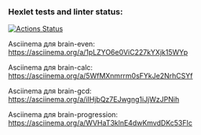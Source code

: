 ### Hexlet tests and linter status:
[![Actions Status](https://github.com/mipeqq/python-project-49/actions/workflows/hexlet-check.yml/badge.svg)](https://github.com/mipeqq/python-project-49/actions)

Asciinema для brain-even: https://asciinema.org/a/1pLZYO6e0ViC227kYXjk15WYp

Asciinema для brain-calc: https://asciinema.org/a/5WfMXnmrrm0sFYkJe2NrhCSYf

Asciinema для brain-gcd: https://asciinema.org/a/iIHjbQz7EJwgng1iJjWzJPNih

Asciinema для brain-progression: https://asciinema.org/a/WVHaT3klnE4dwKmvdDKc53FIc